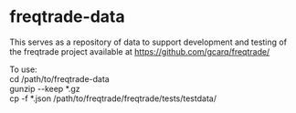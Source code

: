 # freqtrade-data
This serves as a repository of data to support development and testing of the freqtrade project available at https://github.com/gcarq/freqtrade/

To use:<br />
cd /path/to/freqtrade-data<br />
gunzip --keep *.gz<br />
cp -f *.json /path/to/freqtrade/freqtrade/tests/testdata/<br />

